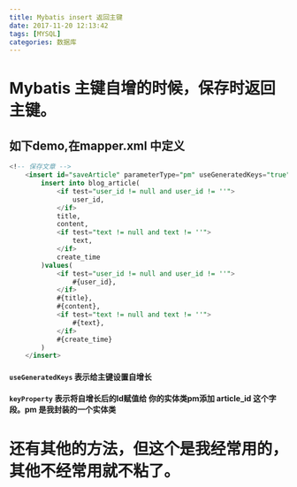 ```yaml
---
title: Mybatis insert 返回主键
date: 2017-11-20 12:13:42
tags: [MYSQL]
categories: 数据库
---
```

# Mybatis 主键自增的时候，保存时返回主键。
## 如下demo,在mapper.xml 中定义
```sql
<!-- 保存文章 -->
	<insert id="saveArticle" parameterType="pm" useGeneratedKeys="true" keyProperty="article_id">
		insert into blog_article(
			<if test="user_id != null and user_id != ''">
				user_id,
			</if>
			title,
			content,
			<if test="text != null and text != ''">
				text,
			</if>
			create_time
		)values(
			<if test="user_id != null and user_id != ''">
				#{user_id},
			</if>
			#{title},
			#{content},
			<if test="text != null and text != ''">
				#{text},
			</if>
			#{create_time}
		)
	</insert>
```
#### `useGeneratedKeys` 表示给主键设置自增长
#### `keyProperty` 表示将自增长后的Id赋值给 你的实体类pm添加 article_id 这个字段。pm 是我封装的一个实体类


# 还有其他的方法，但这个是我经常用的，其他不经常用就不粘了。